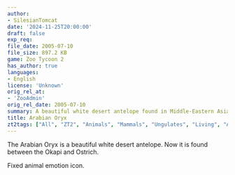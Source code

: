 ```yaml
---
author:
- SilesianTomcat
date: '2024-11-25T20:00:00'
draft: false
exp_req:
file_date: 2005-07-10
file_size: 897.2 KB
game: Zoo Tycoon 2
has_author: true
languages:
- English
license: 'Unknown'
orig_rel_at:
- 'ZooAdmin'
orig_rel_date: 2005-07-10
summary: A beautiful white desert antelope found in Middle-Eastern Asia.
title: Arabian Oryx
zt2tags: ["All", "ZT2", "Animals", "Mammals", "Ungulates", "Living", "Asian"]
---
```

The Arabian Oryx is a beautiful white desert antelope. Now it is found between the Okapi and Ostrich.  

Fixed animal emotion icon.
